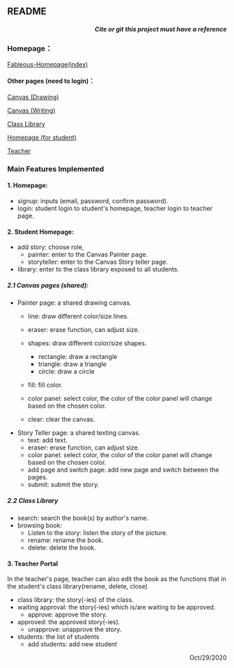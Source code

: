 ## README

##### <div align="right">*Cite or git this project must have a reference*</div>

### Homepage：

[Fableous-Homepage(index)](https://s4523761-fableous.uqcloud.net/index/index.php)

#### Other pages (need to login)：

[Canvas (Drawing)](https://s4523761-fableous.uqcloud.net/index/Canvas/index.php)

[Canvas (Writing)](https://s4523761-fableous.uqcloud.net/index/Canvas/textStory.php)

[Class Library](https://s4523761-fableous.uqcloud.net/index/Canvas/library.php)

[Homepage (for student)](https://s4523761-fableous.uqcloud.net/index/Canvas/home.php)

[Teacher](https://s4523761-fableous.uqcloud.net/index/Canvas/teacher.php)

### Main Features Implemented

#### 1. Homepage:

- signup: inputs (email, password, confirm password).
- login: student login to student's homepage, teacher login to teacher page.

#### 2. Student Homepage:

- add story: choose role,
  - painter: enter to the Canvas Painter page.
  - storyteller: enter to the Canvas Story teller page.
- library: enter to the class library exposed to all students.

##### 2.1 Canvas pages (shared):

- Painter page: a shared drawing canvas.
  - line: draw different color/size lines.
  - eraser: erase function, can adjust size.
  - shapes: draw different color/size shapes.
    - rectangle: draw a rectangle
    - triangle: draw a triangle
    - circle: draw a circle
    
  - fill: fill color.
  - color panel: select color,  the color of the color panel will change based on the chosen color.
  - clear: clear the canvas.
- Story Teller page: a shared texting canvas.
  - text: add text.
  - eraser: erase function, can adjust size.
  - color panel: select color,  the color of the color panel will change based on the chosen color.
  - add page and switch page: add new page and switch between the pages. 
  - submit: submit the story.

##### 2.2 Class Library

* search: search the book(s) by author's name.
* browsing book:
  * Listen to the story: listen the story of the picture.
  * rename: rename the book.
  * delete: delete the book.

#### 3. Teacher Portal

In the teacher's page, teacher can also edit the book as the functions that in the student's class library(rename, delete, close)

* class library: the story(-ies) of the class.
* waiting approval: the story(-ies) which is/are waiting to be approved.
  * approve: approve the story.
* approved: the approved story(-ies).
  * unapprove: unapprove the story. 
* students: the list of students
  * add students: add new student

<div align="right">Oct/29/2020</div>